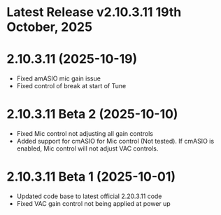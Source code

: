# Latest Release v2.10.3.11 19th October, 2025

# 2.10.3.11 (2025-10-19)

- Fixed amASIO mic gain issue
- Fixed control of break at start of Tune

# 2.10.3.11 Beta 2 (2025-10-10)

- Fixed Mic control not adjusting all gain controls
- Added support for cmASIO for Mic control (Not tested). If cmASIO is enabled, Mic control will not adjust VAC controls.

# 2.10.3.11 Beta 1 (2025-10-01)

- Updated code base to latest official 2.20.3.11 code
- Fixed VAC gain control not being applied at power up

